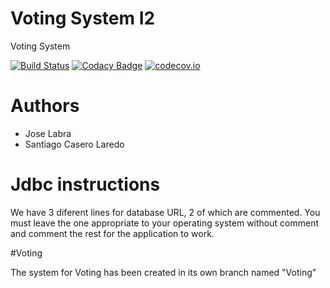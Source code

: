 # Voting System I2

Voting System

[![Build Status](https://travis-ci.org/Arquisoft/VotingSystem_I2.svg?branch=master)](https://travis-ci.org/Arquisoft/VotingSystem_I2)
[![Codacy Badge](https://api.codacy.com/project/badge/grade/453114de24784e348fcb060ba0b74be1)](https://www.codacy.com/app/jelabra/VotingSystem_I2)
[![codecov.io](https://codecov.io/github/Arquisoft/VotingSystem0/coverage.svg?branch=master)](https://codecov.io/github/Arquisoft/VotingSystem_I2?branch=master)


# Authors

* Jose Labra
* Santiago Casero Laredo
 


# Jdbc instructions

We have 3 diferent lines for database URL, 2 of which are commented. You must leave the one appropriate to your operating system without comment and comment the rest for the application to work.


#Voting

The system for Voting has been created in its own branch named "Voting"






